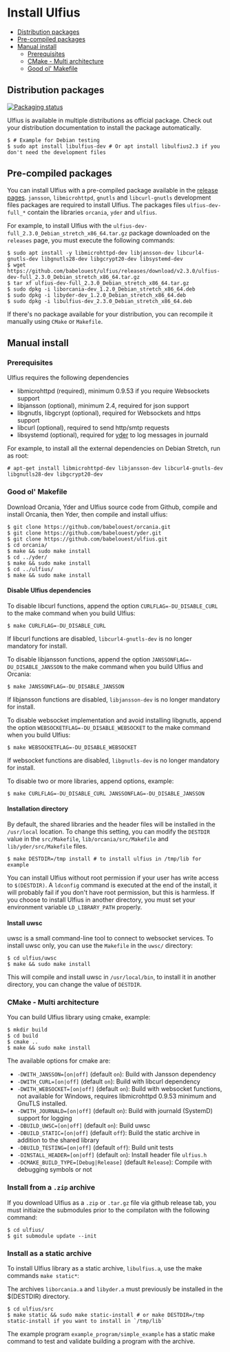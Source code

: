 # Install Ulfius

- [Distribution packages](#distribution-packages)
- [Pre-compiled packages](#pre-compiled-packages)
- [Manual install](#manual-install)
  - [Prerequisites](#prerequisites)
  - [CMake - Multi architecture](#cmake---multi-architecture)
  - [Good ol' Makefile](#good-ol-makefile)

## Distribution packages

[![Packaging status](https://repology.org/badge/vertical-allrepos/ulfius.svg)](https://repology.org/metapackage/ulfius)

Ulfius is available in multiple distributions as official package. Check out your distribution documentation to install the package automatically.

```shell
$ # Example for Debian testing
$ sudo apt install libulfius-dev # Or apt install libulfius2.3 if you don't need the development files
```

## Pre-compiled packages

You can install Ulfius with a pre-compiled package available in the [release pages](https://github.com/babelouest/ulfius/releases/latest/). `jansson`, `libmicrohttpd`, `gnutls` and `libcurl-gnutls` development files packages are required to install Ulfius. The packages files `ulfius-dev-full_*` contain the libraries `orcania`, `yder` and `ulfius`.

For example, to install Ulfius with the `ulfius-dev-full_2.3.0_Debian_stretch_x86_64.tar.gz` package downloaded on the `releases` page, you must execute the following commands:

```shell
$ sudo apt install -y libmicrohttpd-dev libjansson-dev libcurl4-gnutls-dev libgnutls28-dev libgcrypt20-dev libsystemd-dev
$ wget https://github.com/babelouest/ulfius/releases/download/v2.3.0/ulfius-dev-full_2.3.0_Debian_stretch_x86_64.tar.gz
$ tar xf ulfius-dev-full_2.3.0_Debian_stretch_x86_64.tar.gz
$ sudo dpkg -i liborcania-dev_1.2.0_Debian_stretch_x86_64.deb
$ sudo dpkg -i libyder-dev_1.2.0_Debian_stretch_x86_64.deb
$ sudo dpkg -i libulfius-dev_2.3.0_Debian_stretch_x86_64.deb
```

If there's no package available for your distribution, you can recompile it manually using `CMake` or `Makefile`.

## Manual install

### Prerequisites

Ulfius requires the following dependencies

- libmicrohttpd (required), minimum 0.9.53 if you require Websockets support
- libjansson (optional), minimum 2.4, required for json support
- libgnutls, libgcrypt (optional), required for Websockets and https support
- libcurl (optional), required to send http/smtp requests
- libsystemd (optional), required for [yder](https://github.com/babelouest/yder) to log messages in journald

For example, to install all the external dependencies on Debian Stretch, run as root:

```shell
# apt-get install libmicrohttpd-dev libjansson-dev libcurl4-gnutls-dev libgnutls28-dev libgcrypt20-dev
```

### Good ol' Makefile

Download Orcania, Yder and Ulfius source code from Github, compile and install Orcania, then Yder, then compile and install ulfius:

```shell
$ git clone https://github.com/babelouest/orcania.git
$ git clone https://github.com/babelouest/yder.git
$ git clone https://github.com/babelouest/ulfius.git
$ cd orcania/
$ make && sudo make install
$ cd ../yder/
$ make && sudo make install
$ cd ../ulfius/
$ make && sudo make install
```

#### Disable Ulfius dependencies

To disable libcurl functions, append the option `CURLFLAG=-DU_DISABLE_CURL` to the make command when you build Ulfius:

```shell
$ make CURLFLAG=-DU_DISABLE_CURL
```

If libcurl functions are disabled, `libcurl4-gnutls-dev` is no longer mandatory for install.

To disable libjansson functions, append the option `JANSSONFLAG=-DU_DISABLE_JANSSON` to the make command when you build Ulfius and Orcania:

```shell
$ make JANSSONFLAG=-DU_DISABLE_JANSSON
```

If libjansson functions are disabled, `libjansson-dev` is no longer mandatory for install.

To disable websocket implementation and avoid installing libgnutls, append the option `WEBSOCKETFLAG=-DU_DISABLE_WEBSOCKET` to the make command when you build Ulfius:

```shell
$ make WEBSOCKETFLAG=-DU_DISABLE_WEBSOCKET
```

If websocket functions are disabled, `libgnutls-dev` is no longer mandatory for install.

To disable two or more libraries, append options, example:

```shell
$ make CURLFLAG=-DU_DISABLE_CURL JANSSONFLAG=-DU_DISABLE_JANSSON
```

#### Installation directory

By default, the shared libraries and the header files will be installed in the `/usr/local` location. To change this setting, you can modify the `DESTDIR` value in the `src/Makefile`, `lib/orcania/src/Makefile` and `lib/yder/src/Makefile` files.

```shell
$ make DESTDIR=/tmp install # to install ulfius in /tmp/lib for example
```

You can install Ulfius without root permission if your user has write access to `$(DESTDIR)`.
A `ldconfig` command is executed at the end of the install, it will probably fail if you don't have root permission, but this is harmless.
If you choose to install Ulfius in another directory, you must set your environment variable `LD_LIBRARY_PATH` properly.

#### Install uwsc

uwsc is a small command-line tool to connect to websocket services. To install uwsc only, you can use the `Makefile` in the `uwsc/` directory:

```shell
$ cd ulfius/uwsc
$ make && sudo make install
```

This will compile and install uwsc in `/usr/local/bin`, to install it in another directory, you can change the value of `DESTDIR`.

### CMake - Multi architecture

You can build Ulfius library using cmake, example:

```shell
$ mkdir build
$ cd build
$ cmake ..
$ make && sudo make install
```

The available options for cmake are:
- `-DWITH_JANSSON=[on|off]` (default `on`): Build with Jansson dependency
- `-DWITH_CURL=[on|off]` (default `on`): Build with libcurl dependency
- `-DWITH_WEBSOCKET=[on|off]` (default `on`): Build with websocket functions, not available for Windows, requires libmicrohttpd 0.9.53 minimum and GnuTLS installed.
- `-DWITH_JOURNALD=[on|off]` (default `on`): Build with journald (SystemD) support for logging
- `-DBUILD_UWSC=[on|off]` (default `on`): Build uwsc
- `-DBUILD_STATIC=[on|off]` (default `off`): Build the static archive in addition to the shared library
- `-DBUILD_TESTING=[on|off]` (default `off`): Build unit tests
- `-DINSTALL_HEADER=[on|off]` (default `on`): Install header file `ulfius.h`
- `-DCMAKE_BUILD_TYPE=[Debug|Release]` (default `Release`): Compile with debugging symbols or not

### Install from a `.zip` archive

If you download Ulfius as a `.zip` or `.tar.gz` file via github release tab, you must initiaize the submodules prior to the compilaton with the following command:

```shell
$ cd ulfius/
$ git submodule update --init
```

### Install as a static archive

To install Ulfius library as a static archive, `libulfius.a`, use the make commands `make static*`:

The archives `liborcania.a` and `libyder.a` must previously be installed in the $(DESTDIR) directory.

```shell
$ cd ulfius/src
$ make static && sudo make static-install # or make DESTDIR=/tmp static-install if you want to install in `/tmp/lib`
```

The example program `example_program/simple_example` has a static make command to test and validate building a program with the archive.

